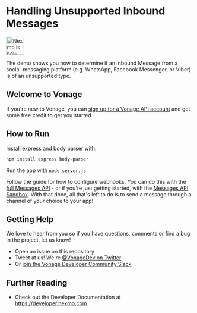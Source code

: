 # Handling Unsupported Inbound Messages

<img src="https://developer.nexmo.com/assets/images/Vonage_Nexmo.svg" height="48px" alt="Nexmo is now known as Vonage" />

The demo shows you how to determine if an inbound Message from a social-messaging platform (e.g. WhatsApp, Facebook Messenger, or Viber) is of an unsupported type.

## Welcome to Vonage

<!-- change "github-repo" at the end of the link to be the name of your repo, this helps us understand which projects are driving signups so we can do more stuff that developers love -->

If you're new to Vonage, you can [sign up for a Vonage API account](https://dashboard.nexmo.com/sign-up?utm_source=DEV_REL&utm_medium=github&utm_campaign=unsupported-types) and get some free credit to get you started.

## How to Run

Install express and body parser with:

`npm install express body-parser`

Run the app with `node server.js`

Follow the guide for how to configure webhooks. You can do this with the [full Messages API](https://developer.nexmo.com/messages/code-snippets/inbound-message) - or if you're just getting started, with the [Messages API Sandbox](https://developer.nexmo.com/messages/concepts/messages-api-sandbox#configure-webhooks). With that done, all that's left to do is to send a message through a channel of your choice to your app!

## Getting Help

We love to hear from you so if you have questions, comments or find a bug in the project, let us know! 

* Open an issue on this repository
* Tweet at us! We're [@VonageDev on Twitter](https://twitter.com/VonageDev)
* Or [join the Vonage Developer Community Slack](https://developer.nexmo.com/community/slack)

## Further Reading

* Check out the Developer Documentation at <https://developer.nexmo.com>

<!-- add links to the api reference, other documentation, related blog posts, whatever someone who has read this far might find interesting :) -->

